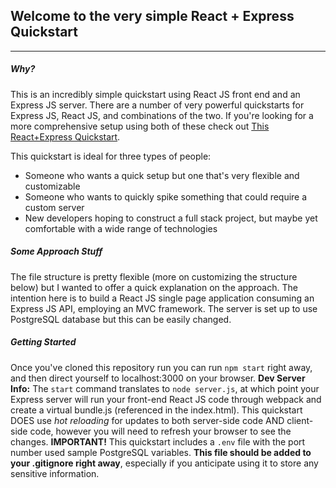 ## Welcome to the **very** simple React + Express Quickstart
---
##### Why? #####
This is an incredibly simple quickstart using React JS front end and an Express JS server. There are a number of very powerful quickstarts for Express JS, React JS, and combinations of the two. If you're looking for a more comprehensive setup using both of these check out [This React+Express Quickstart](https://github.com/icflorescu/quickstart-express-react).

This quickstart is ideal for three types of people:
* Someone who wants a quick setup but one that's very flexible and customizable
* Someone who wants to quickly spike something that could require a custom server
* New developers hoping to construct a full stack project, but maybe yet comfortable with a wide range of technologies

##### Some Approach Stuff #####
The file structure is pretty flexible (more on customizing the structure below) but I wanted to offer a quick explanation on the approach. The intention here is to build a React JS single page application consuming an Express JS API, employing an MVC framework. The server is set up to use PostgreSQL database but this can be easily changed.

##### Getting Started #####
Once you've cloned this repository run you can run `npm start` right away, and then direct yourself to localhost:3000 on your browser.
**Dev Server Info:** The `start` command translates to `node server.js`, at which point your Express server will run your front-end React JS code through webpack and create a virtual bundle.js (referenced in the index.html). This quickstart DOES use *hot reloading* for updates to both server-side code AND client-side code, however you will need to refresh your browser to see the changes.
**IMPORTANT!** This quickstart includes a `.env` file with the port number used sample PostgreSQL variables. **This file should be added to your .gitignore right away**, especially if you anticipate using it to store any sensitive information.
